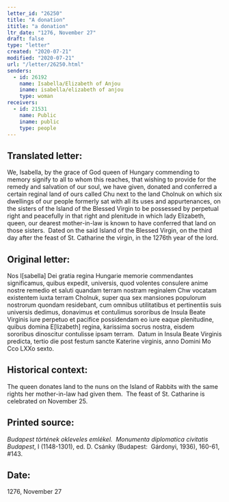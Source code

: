 ```yaml
---
letter_id: "26250"
title: "A donation"
ititle: "a donation"
ltr_date: "1276, November 27"
draft: false
type: "letter"
created: "2020-07-21"
modified: "2020-07-21"
url: "/letter/26250.html"
senders:
  - id: 26192
    name: Isabella/Elizabeth of Anjou
    iname: isabella/elizabeth of anjou
    type: woman
receivers:
  - id: 21531
    name: Public
    iname: public
    type: people
---
```

<h2> Translated letter:</h2><p>We, Isabella, by the grace of God queen of Hungary commending to memory signify to all to whom this reaches, that wishing to provide for the remedy and salvation of our soul, we have given, donated and conferred a certain reginal land of ours called Chu next to the land Cholnuk on which six dwellings of our people formerly sat with all its uses and appurtenances, on the sisters of the Island of the Blessed Virgin to be possessed by perpetual right and peacefully in that right and plenitude in which lady Elizabeth, queen, our dearest mother-in-law is known to have conferred that land on those sisters.&nbsp; Dated on the said Island of the Blessed Virgin, on the third day after the feast of St. Catharine the virgin, in the 1276th year of the lord.</p><h2 class="mt-4"> Original letter:</h2><p>Nos I[sabella] Dei gratia regina Hungarie memorie commendantes significamus, quibus expedit, universis, quod volentes consulere anime nostre remedio et saluti quandam terram nostram reginalem Chw vocatam existentem iuxta terram Cholnuk, super qua sex mansiones populorum nostrorum quondam residebant, cum omnibus utilitatibus et pertinentiis suis universis dedimus, donavimus et contulimus sororibus de Insula Beate Virginis iure perpetuo et pacifice possidendam eo iure eaque plenitudine, quibus domina E[lizabeth] regina, karissima socrus nostra, eisdem sororibus dinoscitur contulisse ipsam terram.&nbsp; Datum in Insula Beate Virginis predicta, tertio die post festum sancte Katerine virginis, anno Domini Mo Cco LXXo sexto.</p><h2 class="mt-4"> Historical context:</h2><p>The queen donates land to the nuns on the Island of Rabbits with the same rights her mother-in-law had given them.&nbsp; The feast of St. Catharine is celebrated on November 25.</p><h2 class="mt-4"> Printed source:</h2><p><i>Budapest történek okleveles emlékel.&nbsp; Monumenta diplomatica civitatis Budapest</i>, I (1148-1301), ed. D. Csánky (Budapest:&nbsp; Gárdonyi, 1936), 160-61, #143.</p><h2 class="mt-4"> Date:</h2>1276, November 27